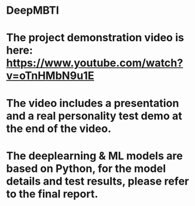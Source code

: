 # DeepMBTI
# The project demonstration video is here: https://www.youtube.com/watch?v=oTnHMbN9u1E
# The video includes a presentation and a real personality test demo at the end of the video.
# The deeplearning & ML models are based on Python, for the model details and test results, please refer to the final report.
